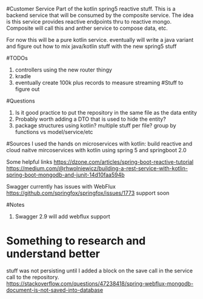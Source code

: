 #Customer Service
Part of the kotlin spring5 reactive stuff.  This is a backend service that will
be consumed by the composite service.  The idea is this service provides
reactive endpoints thru to reactive mongo.  Composite will call this and anther service to compose
data, etc.

For now this will be a pure kotlin service.  eventually will write a java variant and figure out
how to mix java/kotlin stuff with the new spring5 stuff

#TODOs
1. controllers using the new router thingy
2.  kradle
3.  eventually create 100k plus records to measure streaming
#Stuff to figure out

#Questions
1.  Is it good practice to put the repository in the same file as the data entity
2.  Probably worth adding a DTO that is used to hide the entity?
3.  package structures using kotlin?  multiple stuff per file?   group by functions vs model/service/etc

#Sources
I used the hands on microservices with kotlin: build reactive and cloud naitve mircoservices with kotlin using spring 5 and springboot 2.0

Some helpful links
https://dzone.com/articles/spring-boot-reactive-tutorial
https://medium.com/@rhwolniewicz/building-a-rest-service-with-kotlin-spring-boot-mongodb-and-junit-14d10faa594b

Swagger currently has issues with WebFlux https://github.com/springfox/springfox/issues/1773
support soon

#Notes
1.  Swagger 2.9 will add webflux support

# Something to research and understand better
stuff was not persisting until I added a block on the save call in the service call to the repository.
https://stackoverflow.com/questions/47238418/spring-webflux-mongodb-document-is-not-saved-into-database